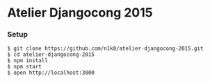 Atelier Djangocong 2015
=======================

### Setup

```
$ git clone https://github.com/n1k0/atelier-djangocong-2015.git
$ cd atelier-djangocong-2015
$ npm install
$ npm start
$ open http://localhost:3000
```
